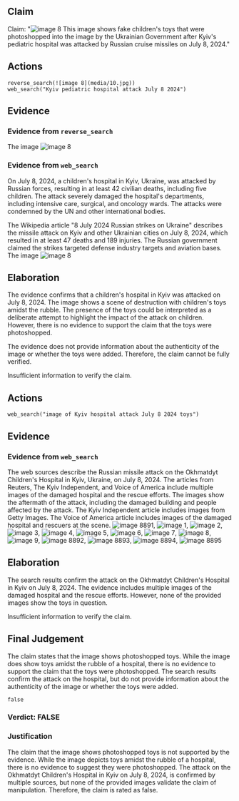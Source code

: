 ## Claim
Claim: "![image 8](media/10.jpg) This image shows fake children's toys that were photoshopped into the image by the Ukrainian Government after Kyiv's pediatric hospital was attacked by Russian cruise missiles on July 8, 2024."

## Actions
```
reverse_search(![image 8](media/10.jpg))
web_search("Kyiv pediatric hospital attack July 8 2024")
```

## Evidence
### Evidence from `reverse_search`
The image ![image 8](media/10.jpg)

### Evidence from `web_search`
On July 8, 2024, a children's hospital in Kyiv, Ukraine, was attacked by Russian forces, resulting in at least 42 civilian deaths, including five children. The attack severely damaged the hospital's departments, including intensive care, surgical, and oncology wards. The attacks were condemned by the UN and other international bodies.

The Wikipedia article "8 July 2024 Russian strikes on Ukraine" describes the missile attack on Kyiv and other Ukrainian cities on July 8, 2024, which resulted in at least 47 deaths and 189 injuries. The Russian government claimed the strikes targeted defense industry targets and aviation bases. The image ![image 8](media/10.jpg)

## Elaboration
The evidence confirms that a children's hospital in Kyiv was attacked on July 8, 2024. The image shows a scene of destruction with children's toys amidst the rubble. The presence of the toys could be interpreted as a deliberate attempt to highlight the impact of the attack on children. However, there is no evidence to support the claim that the toys were photoshopped.

The evidence does not provide information about the authenticity of the image or whether the toys were added. Therefore, the claim cannot be fully verified.

Insufficient information to verify the claim.


## Actions
```
web_search("image of Kyiv hospital attack July 8 2024 toys")
```

## Evidence
### Evidence from `web_search`
The web sources describe the Russian missile attack on the Okhmatdyt Children's Hospital in Kyiv, Ukraine, on July 8, 2024. The articles from Reuters, The Kyiv Independent, and Voice of America include multiple images of the damaged hospital and the rescue efforts. The images show the aftermath of the attack, including the damaged building and people affected by the attack. The Kyiv Independent article includes images from Getty Images. The Voice of America article includes images of the damaged hospital and rescuers at the scene. ![image 8891](media/2025-08-30_21-37-1756589867-833829.jpg), ![image 1](media/0.jpg), ![image 2](media/3.jpg), ![image 3](media/4.jpg), ![image 4](media/5.jpg), ![image 5](media/6.jpg), ![image 6](media/8.jpg), ![image 7](media/9.jpg), ![image 8](media/10.jpg), ![image 9](media/12.jpg), ![image 8892](media/2025-08-30_21-37-1756589877-374778.jpg), ![image 8893](media/2025-08-30_21-37-1756589877-652977.jpg), ![image 8894](media/2025-08-30_21-37-1756589878-075878.jpg), ![image 8895](media/2025-08-30_21-37-1756589878-571090.jpg)


## Elaboration
The search results confirm the attack on the Okhmatdyt Children's Hospital in Kyiv on July 8, 2024. The evidence includes multiple images of the damaged hospital and the rescue efforts. However, none of the provided images show the toys in question.

Insufficient information to verify the claim.


## Final Judgement
The claim states that the image shows photoshopped toys. While the image does show toys amidst the rubble of a hospital, there is no evidence to support the claim that the toys were photoshopped. The search results confirm the attack on the hospital, but do not provide information about the authenticity of the image or whether the toys were added.

`false`

### Verdict: FALSE

### Justification
The claim that the image shows photoshopped toys is not supported by the evidence. While the image depicts toys amidst the rubble of a hospital, there is no evidence to suggest they were photoshopped. The attack on the Okhmatdyt Children's Hospital in Kyiv on July 8, 2024, is confirmed by multiple sources, but none of the provided images validate the claim of manipulation. Therefore, the claim is rated as false.
